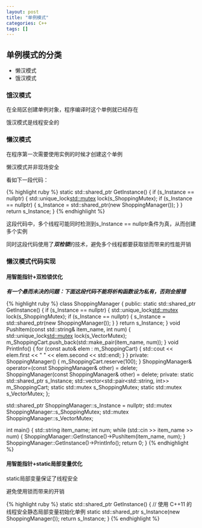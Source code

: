 ```yaml
---
layout: post
title: "单例模式"
categories: C++
tags: []
---
```


## 单例模式的分类

- 懒汉模式
- 饿汉模式

### 饿汉模式

在全局区创建单例对象，程序编译时这个单例就已经存在

饿汉模式是线程安全的

### 懒汉模式

在程序第一次需要使用实例的时候才创建这个单例

懒汉模式并非现场安全

看如下一段代码：

{% highlight ruby %}
static std::shared_ptr<ShoppingManager> GetInstance()
{
    if (s_Instance == nullptr)
    {
        std::unique_lock<std::mutex> lock(s_ShoppingMutex);
        if (s_Instance == nullptr)
        {
            s_Instance = std::shared_ptr<ShoppingManager>(new ShoppingManager());
        }
    }
    return s_Instance;
}
{% endhighlight %}

这段代码中，多个线程可能同时检测到s_Instance == nullptr条件为真，从而创建多个实例

同时这段代码使用了***双检锁***的技术，避免多个线程都要获取锁而带来的性能开销

### 懒汉模式代码实现

#### 用智能指针+双检锁优化

***有一个悬而未决的问题：下面这段代码不能将析构函数设为私有，否则会报错***

{% highlight ruby %}
class ShoppingManager
{
public:
	static std::shared_ptr<ShoppingManager> GetInstance()
	{
		if (s_Instance == nullptr)
		{
			std::unique_lock<std::mutex> lock(s_ShoppingMutex);
			if (s_Instance == nullptr)
			{
				s_Instance = std::shared_ptr<ShoppingManager>(new ShoppingManager());
			}
		}
		return s_Instance;
	}
	void PushItem(const std::string& item_name, int num)
	{
		std::unique_lock<std::mutex> lock(s_VectorMutex);
		m_ShoppingCart.push_back(std::make_pair(item_name, num));
	}
	void PrintInfo()
	{
		for (const auto& elem : m_ShoppingCart)
		{
			std::cout << elem.first << " " << elem.second << std::endl;
		}
	}
private:
	ShoppingManager() 
	{ 
		m_ShoppingCart.reserve(100);
	}
	ShoppingManager& operator=(const ShoppingManager& other) = delete;
	ShoppingManager(const ShoppingManager& other) = delete;
private:
	static std::shared_ptr<ShoppingManager> s_Instance;
	std::vector<std::pair<std::string, int>> m_ShoppingCart;
	static std::mutex s_ShoppingMutex;
	static std::mutex s_VectorMutex;
};

std::shared_ptr<ShoppingManager> ShoppingManager::s_Instance = nullptr;
std::mutex ShoppingManager::s_ShoppingMutex;
std::mutex ShoppingManager::s_VectorMutex;

int main() 
{
	std::string item_name; 
	int num;
	while (std::cin >> item_name >> num)
	{
		ShoppingManager::GetInstance()->PushItem(item_name, num);
	}
	ShoppingManager::GetInstance()->PrintInfo();
	return 0;
}
{% endhighlight %}

#### 用智能指针+static局部变量优化

static局部变量保证了线程安全

避免使用锁而带来的开销

{% highlight ruby %}
static std::shared_ptr<ShoppingManager> GetInstance()
{
    // 使用 C++11 的线程安全静态局部变量初始化单例
    static std::shared_ptr<ShoppingManager> s_Instance(new ShoppingManager());
    return s_Instance;
}
{% endhighlight %}

